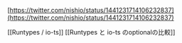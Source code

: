 
[https://twitter.com/nishio/status/1441231714106232837](https://twitter.com/nishio/status/1441231714106232837)

[[Runtypes / io-ts]]
[[Runtypes と io-ts のoptionalの比較]]
